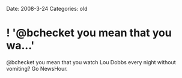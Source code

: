 Date: 2008-3-24
Categories: old

# ! '@bchecket you mean that you wa...'

@bchecket you mean that you watch Lou Dobbs every night without vomiting? Go NewsHour.
